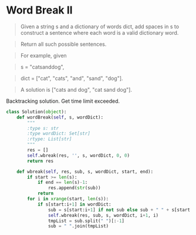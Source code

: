 # Word Break II

> Given a string s and a dictionary of words dict, add spaces in s to construct a sentence where each word is a valid dictionary word.

> Return all such possible sentences.

> For example, given

> s = "catsanddog",

> dict = ["cat", "cats", "and", "sand", "dog"].

> A solution is ["cats and dog", "cat sand dog"].

Backtracking solution. Get time limit exceeded.

```Python
class Solution(object):
    def wordBreak(self, s, wordDict):
        """
        :type s: str
        :type wordDict: Set[str]
        :rtype: List[str]
        """
        res = []
        self.wbreak(res, '', s, wordDict, 0, 0)
        return res

    def wbreak(self, res, sub, s, wordDict, start, end):
        if start >= len(s):
            if end == len(s)-1:
                res.append(str(sub))
            return
        for i in xrange(start, len(s)):
            if s[start:i+1] in wordDict:
                sub = s[start:i+1] if not sub else sub + " " + s[start:i+1]
                self.wbreak(res, sub, s, wordDict, i+1, i)
                tmpList = sub.split(" ")[:-1]
                sub = " ".join(tmpList)
```
